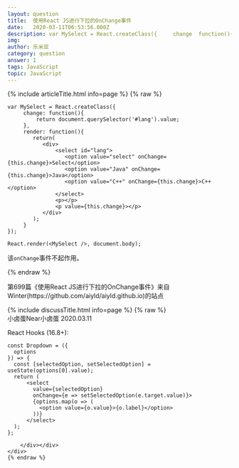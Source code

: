 ```yaml
---
layout: question
title:  使用React JS进行下拉的OnChange事件
date:   2020-03-11T06:53:56.000Z
description: var MySelect = React.createClass({     change  function(){         return d...
img: 
author: 乐米亚
category: question
answer: 1
tags: JavaScript
topic: JavaScript
---
```

<div class="article-root">
  <div class="article">
    {% include articleTitle.html info=page %}
    {% raw %}
    <div class="article-content"><pre><code>var MySelect = React.createClass({<font></font>
     change: function(){<font></font>
         return document.querySelector('#lang').value;<font></font>
     },<font></font>
     render: function(){<font></font>
        return(<font></font>
           &lt;div&gt;<font></font>
               &lt;select id="lang"&gt;<font></font>
                  &lt;option value="select" onChange={this.change}&gt;Select&lt;/option&gt;<font></font>
                  &lt;option value="Java" onChange={this.change}&gt;Java&lt;/option&gt;<font></font>
                  &lt;option value="C++" onChange={this.change}&gt;C++&lt;/option&gt;<font></font>
               &lt;/select&gt;<font></font>
               &lt;p&gt;&lt;/p&gt;<font></font>
               &lt;p value={this.change}&gt;&lt;/p&gt;<font></font>
           &lt;/div&gt;<font></font>
        );<font></font>
     }<font></font>
});<font></font>
<font></font>
React.render(&lt;MySelect /&gt;, document.body);<font></font>
</code></pre>

<p><font style="vertical-align: inherit;"><font style="vertical-align: inherit;">该</font></font><code>onChange</code><font style="vertical-align: inherit;"><font style="vertical-align: inherit;">事件不起作用。</font></font></p></div>
    {% endraw %}
  </div>
  <p class="winter_mark">第699篇《使用React JS进行下拉的OnChange事件》来自Winter(https://github.com/aiyld/aiyld.github.io)的站点</p>
  <div class="discuss-wrapper">
    {% include discussTitle.html info=page %}
    {% raw %}
    <div class="discuss-list">
    <div class="discuss-item">
        <div class="discuss-parent">
          <div class="discuss-meta">
            <span class="discuss-user">小卤蛋Near小卤蛋</span>
            <span class="discuss-time">2020.03.11</span>
          </div>
          <div class="discuss-comment"><p>React Hooks (16.8+):</p>

<pre><code>const Dropdown = ({<font></font>
  options<font></font>
}) =&gt; {<font></font>
  const [selectedOption, setSelectedOption] = useState(options[0].value);<font></font>
  return (<font></font>
      &lt;select<font></font>
        value={selectedOption}<font></font>
        onChange={e =&gt; setSelectedOption(e.target.value)}&gt;<font></font>
        {options.map(o =&gt; (<font></font>
          &lt;option value={o.value}&gt;{o.label}&lt;/option&gt;<font></font>
        ))}<font></font>
      &lt;/select&gt;<font></font>
  );<font></font>
};<font></font>
</code></pre></div>
        </div></div>
    </div>
    {% endraw %}
  </div>
<div>
